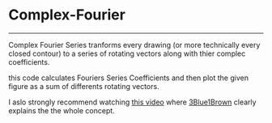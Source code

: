 # Complex-Fourier
---------------
Complex Fourier Series tranforms every drawing (or more technically every closed contour) to a series of rotating vectors along with thier complec coefficients.

this code calculates Fouriers Series Coefficients and then plot the given figure as a sum of differents rotating vectors.

I aslo strongly recommend watching [this video](https://www.youtube.com/watch?v=r6sGWTCMz2k&t=1334s) where [3Blue1Brown](https://www.3blue1brown.com/) clearly explains the the whole concept.
